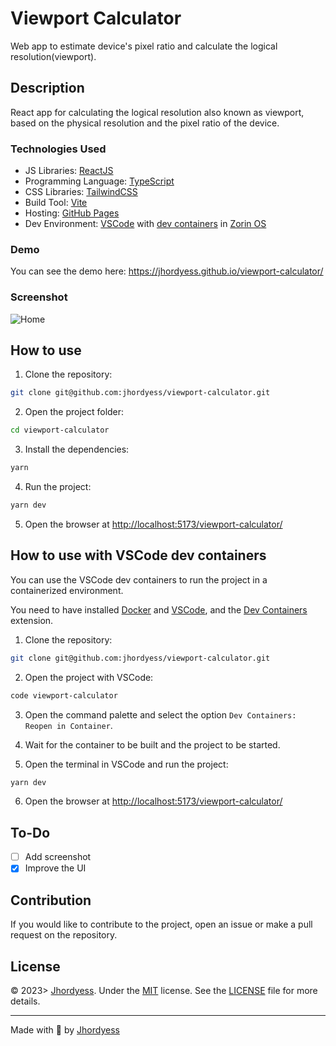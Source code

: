 # Viewport Calculator

Web app to estimate device's pixel ratio and calculate the logical resolution(viewport).

## Description

React app for calculating the logical resolution also known as viewport, based on the physical resolution and the pixel ratio of the device.

### Technologies Used

- JS Libraries: [ReactJS](https://reactjs.org/)
- Programming Language: [TypeScript](https://www.typescriptlang.org/)
- CSS Libraries: [TailwindCSS](https://tailwindcss.com/)
- Build Tool: [Vite](https://vitejs.dev/)
- Hosting: [GitHub Pages](https://pages.github.com/)
- Dev Environment: [VSCode](https://code.visualstudio.com/) with [dev containers](https://code.visualstudio.com/docs/remote/containers) in [Zorin OS](https://zorinos.com/)

### Demo

You can see the demo here: <https://jhordyess.github.io/viewport-calculator/>

### Screenshot

![Home](https://res.cloudinary.com/jhordyess/image/upload/v1697240631/viewport-calculator/home.png)

## How to use

1. Clone the repository:

```bash
git clone git@github.com:jhordyess/viewport-calculator.git
```

2. Open the project folder:

```bash
cd viewport-calculator
```

3. Install the dependencies:

```bash
yarn
```

4. Run the project:

```bash
yarn dev
```

5. Open the browser at <http://localhost:5173/viewport-calculator/>

## How to use with VSCode dev containers

You can use the VSCode dev containers to run the project in a containerized environment.

You need to have installed [Docker](https://www.docker.com/) and [VSCode](https://code.visualstudio.com/), and the [Dev Containers](https://marketplace.visualstudio.com/items?itemName=ms-vscode-remote.remote-containers) extension.

1. Clone the repository:

```bash
git clone git@github.com:jhordyess/viewport-calculator.git
```

2. Open the project with VSCode:

```bash
code viewport-calculator
```

3. Open the command palette and select the option `Dev Containers: Reopen in Container`.

4. Wait for the container to be built and the project to be started.

5. Open the terminal in VSCode and run the project:

```bash
yarn dev
```

6. Open the browser at <http://localhost:5173/viewport-calculator/>

## To-Do

- [ ] Add screenshot
- [x] Improve the UI

## Contribution

If you would like to contribute to the project, open an issue or make a pull request on the repository.

## License

© 2023> [Jhordyess](https://github.com/jhordyess). Under the [MIT](https://choosealicense.com/licenses/mit/) license. See the [LICENSE](./LICENSE) file for more details.

---

Made with 💪 by [Jhordyess](https://www.jhordyess.com/)
